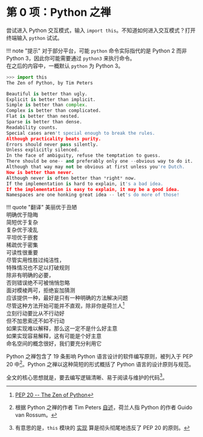 # 第 0 项：Python 之禅

尝试进入 Python 交互模式，输入 `import this`。不知道如何进入交互模式？打开终端输入 `python` 试试。

!!! note "提示"
    对于部分平台，可能 `python` 命令实际指代的是 Python 2 而非 Python 3，因此你可能需要通过 `python3` 来执行命令。  
    在之后的内容中，一概默认 `python` 为 Python 3。

``` python
>>> import this
The Zen of Python, by Tim Peters

Beautiful is better than ugly.
Explicit is better than implicit.
Simple is better than complex.
Complex is better than complicated.
Flat is better than nested.
Sparse is better than dense.
Readability counts.
Special cases aren't special enough to break the rules.
Although practicality beats purity.
Errors should never pass silently.
Unless explicitly silenced.
In the face of ambiguity, refuse the temptation to guess.
There should be one-- and preferably only one --obvious way to do it.
Although that way may not be obvious at first unless you're Dutch.
Now is better than never.
Although never is often better than *right* now.
If the implementation is hard to explain, it's a bad idea.
If the implementation is easy to explain, it may be a good idea.
Namespaces are one honking great idea -- let's do more of those!
```

!!! quote "翻译"
    美丽优于丑陋  
    明确优于隐晦  
    简短优于复杂  
    复杂优于凌乱  
    平坦优于嵌套  
    稀疏优于密集  
    可读性很重要  
    尽管实用性胜过纯洁性，  
    特殊情况也不足以打破规则  
    除非有明确的必要，  
    否则错误绝不可被悄悄忽略  
    面对模棱两可，拒绝妄加猜测  
    应该提供一种，最好是只有一种明确的方法解决问题  
    尽管这种方法开始可能并不直观，除非你是荷兰人[^2]  
    立刻行动要比从不行动好  
    但不加思索还不如不行动  
    如果实现难以解释，那么这一定不是什么好主意  
    如果实现容易解释，这有可能是个好主意  
    命名空间的概念很好，我们要充分利用它

Python 之禅包含了 19 条影响 Python 语言设计的软件编写原则，被列入于 PEP 20 中[^1]。Python 之禅以这种简短的形式概括了 Python 语言的设计原则与规范。

全文的核心思想就是，要去编写逻辑清晰、易于阅读与维护的代码[^3]。

[^1]: 根据 Python 之禅的作者 Tim Peters [自述](https://softwareengineering.stackexchange.com/questions/148790/is-the-14th-line-of-the-zen-of-python-a-reference-to-dijkstra/148794#148794)，荷兰人指 Python 的作者 Guido van Rossum。
[^2]: [PEP 20 -- The Zen of Python](https://www.python.org/dev/peps/pep-0020/)
[^3]: 有意思的是，`this` 模块的 [实现](https://hg.python.org/cpython/file/3.5/Lib/this.py) 算是彻头彻尾地违反了 PEP 20 的原则。
